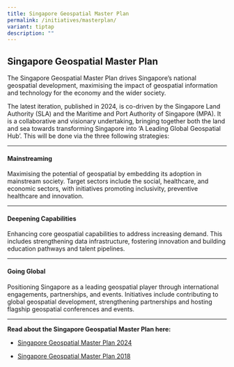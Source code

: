 ```yaml
---
title: Singapore Geospatial Master Plan
permalink: /initiatives/masterplan/
variant: tiptap
description: ""
---
```

<h2>Singapore Geospatial Master Plan</h2>
<p>The Singapore Geospatial Master Plan drives Singapore’s national geospatial
development, maximising the impact of geospatial information and technology
for the economy and the wider society.</p>
<p>The latest iteration, published in 2024, is co-driven by the Singapore
Land Authority (SLA) and the Maritime and Port Authority of Singapore (MPA).
It is a collaborative and visionary undertaking, bringing together both
the land and sea towards transforming Singapore into ‘A Leading Global
Geospatial Hub’. This will be done via the three following strategies:</p>
<hr>
<h4>Mainstreaming</h4>
<p>Maximising the potential of geospatial by embedding its adoption in mainstream
society. Target sectors include the social, healthcare, and economic sectors,
with initiatives promoting inclusivity, preventive healthcare and innovation.</p>
<hr>
<h4>Deepening Capabilities</h4>
<p>Enhancing core geospatial capabilities to address increasing demand. This
includes strengthening data infrastructure, fostering innovation and building
education pathways and talent pipelines.</p>
<hr>
<h4>Going Global</h4>
<p>Positioning Singapore as a leading geospatial player through international
engagements, partnerships, and events. Initiatives include contributing
to global geospatial development, strengthening partnerships and hosting
flagship geospatial conferences and events.</p>
<hr>
<p><strong>Read about the Singapore Geospatial Master Plan here:</strong>
</p>
<ul data-tight="true" class="tight">
<li>
<p><a href="https://go.gov.sg/singapore-geospatial-master-plan-2024" rel="noopener noreferrer nofollow" target="_blank">Singapore Geospatial Master Plan 2024</a>
</p>
</li>
<li>
<p><a href="https://go.gov.sg/singapore-geospatial-master-plan-2018" rel="noopener noreferrer nofollow" target="_blank">Singapore Geospatial Master Plan 2018</a>
</p>
</li>
</ul>
<p></p>